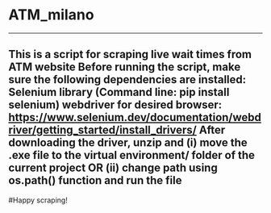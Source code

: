 # ATM_milano
---
This is a script for scraping live wait times from ATM website
Before running the script, make sure the following dependencies are installed:
Selenium library (Command line: pip install selenium)
webdriver for desired browser: https://www.selenium.dev/documentation/webdriver/getting_started/install_drivers/
After downloading the driver, unzip and (i) move the .exe file to the virtual environment/
folder of the current project OR (ii) change path using os.path() function and run the file
---

#Happy scraping!
